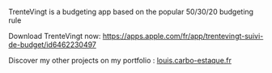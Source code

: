 TrenteVingt is a budgeting app based on the popular 50/30/20 budgeting rule

Download TrenteVingt now: https://apps.apple.com/fr/app/trentevingt-suivi-de-budget/id6462230497

Discover my other projects on my portfolio : [louis.carbo-estaque.fr](louis.carbo-estaque.fr)
